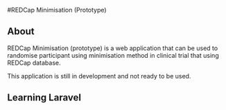#REDCap Minimisation (Prototype)

## About 

REDCap Minimisation (prototype) is a web application that can be used to randomise participant using minimisation method in clinical trial that using REDCap database.

This application is still in development and not ready to be used.
## Learning Laravel
